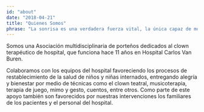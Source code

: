 ```yaml
---
id: "about"
date: "2018-04-21"
title: "Quienes Somos"
phrase: "La sonrisa es una verdadera fuerza vital, la única capaz de mover lo inconmovible"
---
```


Somos una Asociación multidisciplinaria de porteños dedicados al clown terapéutico de hospital, que funciona hace 11 años en Hospital Carlos Van Buren.

Colaboramos con los equipos del hospital favoreciendo los procesos de restablecimiento de la salud de niños y niñas internados, entregando alegría y bienestar por medio de técnicas como el clown teatral, musicoterapia, terapia de juego, mimo y gesto, cuentos, entre otros. Como parte de este apoyo también son favorecidos por nuestras intervenciones los familiares de los pacientes y el personal del hospital.